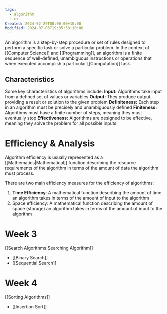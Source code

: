 ```yaml
---
tags:
  - algorithm
  - cs
Created: 2024-02-29T00:00:00+10:00
Modified: 2024-07-03T19:35:33+10:00
---
```

An algorithm is a step-by-step procedure or set of rules designed to perform a specific task or solve a particular problem. In the context of [[Computer Science]] and [[Programming]], an algorithm is a finite sequence of well-defined, unambiguous instructions or operations that when executed accomplish a particular [[Computation]] task.
## Characteristics 
Some key characteristics of algorithms include:
**Input:** Algorithms take input from a defined set of values or variables
**Output:** They produce output, providing a result or solution to the given problem
**Definiteness:** Each step in an algorithm must be precisely and unambiguously defined
**Finiteness:** Algorithms must have a finite number of steps, meaning they must eventually stop
**Effectiveness:** Algorithms are designed to be effective, meaning they solve the problem for all possible inputs.

# Efficiency & Analysis
Algorithm efficiency is usually represented as a [[Mathematics|Mathematical]] function describing the resource requirements of the algorithm in terms of the amount of data the algorithm must process.

There are two main efficiency measures for the efficiency of algorithms:
1. **Time Efficiency**: A mathematical function describing the amount of time an algorithm takes in terms of the amount of input to the algorithm
2. Space efficiency: A mathematical function describing the amount of space (storage) an algorithm takes in terms of the amount of input to the algorithm

# Week 3
[[Search Algorithms|Searching Algorithm]]
- [[Binary Search]]
- [[Sequential Search]]
# Week 4
[[Sorting Algorithms]]
- [[Insertion Sort]]
